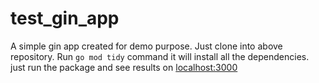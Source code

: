 # test_gin_app
A simple gin app created for demo purpose.
Just clone into above repository.
Run `go mod tidy` command it will install all the dependencies.
just run the package and see results on [localhost:3000](http://localhost:3000/test)
